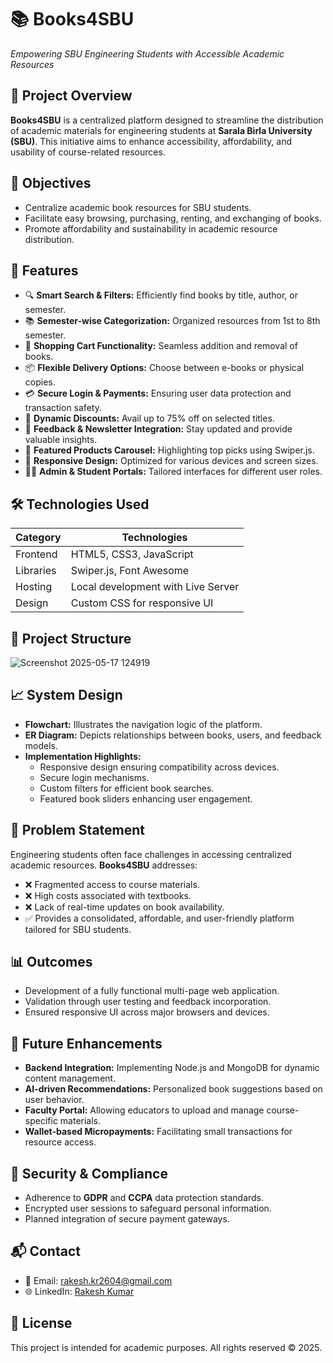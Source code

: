 # 📚 Books4SBU

*Empowering SBU Engineering Students with Accessible Academic Resources*


## 🎯 Project Overview

**Books4SBU** is a centralized platform designed to streamline the distribution of academic materials for engineering students at **Sarala Birla University (SBU)**. This initiative aims to enhance accessibility, affordability, and usability of course-related resources.


## 🚀 Objectives

- Centralize academic book resources for SBU students.
- Facilitate easy browsing, purchasing, renting, and exchanging of books.
- Promote affordability and sustainability in academic resource distribution.

## 🧩 Features

- 🔍 **Smart Search & Filters:** Efficiently find books by title, author, or semester.
- 📚 **Semester-wise Categorization:** Organized resources from 1st to 8th semester.
- 🛒 **Shopping Cart Functionality:** Seamless addition and removal of books.
- 📦 **Flexible Delivery Options:** Choose between e-books or physical copies.
- 💳 **Secure Login & Payments:** Ensuring user data protection and transaction safety.
- 💸 **Dynamic Discounts:** Avail up to 75% off on selected titles.
- 📝 **Feedback & Newsletter Integration:** Stay updated and provide valuable insights.
- 🎯 **Featured Products Carousel:** Highlighting top picks using Swiper.js.
- 📱 **Responsive Design:** Optimized for various devices and screen sizes.
- 🧑‍💻 **Admin & Student Portals:** Tailored interfaces for different user roles.



## 🛠️ Technologies Used

| Category   | Technologies                     |
|------------|----------------------------------|
| Frontend   | HTML5, CSS3, JavaScript          |
| Libraries  | Swiper.js, Font Awesome          |
| Hosting    | Local development with Live Server |
| Design     | Custom CSS for responsive UI     |



## 📁 Project Structure


![Screenshot 2025-05-17 124919](https://github.com/user-attachments/assets/838a1e65-94ce-40c2-a11c-b8b9a05c3856)

<!--  Books4SBU/
 ├── index.html
 ├── cart.html
 ├── product.html
 ├── feedback.html
 ├── css/
 │ └── style.css
 ├── js/
 │ └── script.js
 ├── image/
 │ ├── book-1.png ... book-10.png
 │ └── loader-img.gif
 └── README.md -->



## 📈 System Design

- **Flowchart:** Illustrates the navigation logic of the platform.
- **ER Diagram:** Depicts relationships between books, users, and feedback models.
- **Implementation Highlights:**
  - Responsive design ensuring compatibility across devices.
  - Secure login mechanisms.
  - Custom filters for efficient book searches.
  - Featured book sliders enhancing user engagement.


## 🧠 Problem Statement

Engineering students often face challenges in accessing centralized academic resources. **Books4SBU** addresses:

- ❌ Fragmented access to course materials.
- ❌ High costs associated with textbooks.
- ❌ Lack of real-time updates on book availability.
- ✅ Provides a consolidated, affordable, and user-friendly platform tailored for SBU students.

## 📊 Outcomes

- Development of a fully functional multi-page web application.
- Validation through user testing and feedback incorporation.
- Ensured responsive UI across major browsers and devices.


## 🔮 Future Enhancements

- **Backend Integration:** Implementing Node.js and MongoDB for dynamic content management.
- **AI-driven Recommendations:** Personalized book suggestions based on user behavior.
- **Faculty Portal:** Allowing educators to upload and manage course-specific materials.
- **Wallet-based Micropayments:** Facilitating small transactions for resource access.


## 🔐 Security & Compliance

- Adherence to **GDPR** and **CCPA** data protection standards.
- Encrypted user sessions to safeguard personal information.
- Planned integration of secure payment gateways.


## 📬 Contact

- 📧 Email: [rakesh.kr2604@gmail.com](mailto:rakesh.kr2604@gmail.com)
- 🌐 LinkedIn: [Rakesh Kumar](https://www.linkedin.com/in/rakesh-kumar-04b997250)


## 📄 License

This project is intended for academic purposes. All rights reserved © 2025.
